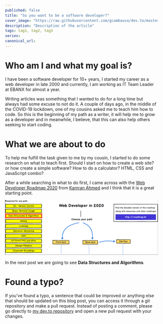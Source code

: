```yaml
---
published: false
title: "So you want to be a software developer?"
cover_image: "https://raw.githubusercontent.com/gcambauva/dev.to/master/blog-posts/so-you-want-to-be-a-developer/assets/cover-image.png"
description: "Description of the article"
tags: tag1, tag2, tag3
series:
canonical_url:
---
```


# Who am I and what my goal is?

I have been a software developer for 10+ years, I started my career as a web developer in late 2000 and currently, I am working as IT Team Leader at EBANX for almost a year.

Writing articles was something that I wanted to do for a long time but always had some excuse to not do it. A couple of days ago, in the middle of the COVID-19 lockdown, one of my cousins asked me to teach him how to code. So this is the beginning of my path as a writer, it will help me to grow as a developer and in meanwhile, I believe, that this can also help others seeking to start coding.

# What we are about to do

To help me fulfill the task given to me by my cousin, I started to do some research on what to teach first. Should I start on how to create a web site? or how create a simple software? How to do a calculator? HTML, CSS and JavaScript combo?

After a while searching in what to do first, I came across with the [Web Developer Roadmap 2020](https://github.com/kamranahmedse/developer-roadmap) from [Kamran Ahmed](https://twitter.com/kamranahmedse) and I think that it is a great starting point.

![Web Developer Roadmap Introduction - Next Step: Data Structures and Alrorithms](./assets/web-developer-roadmap-data-structures-algorithms.png 'Web Developer Roadmap Introduction - Next Step: Data Structures and Alrorithms')

In the next post we are going to see **Data Structures and Algorithms**.

# Found a typo?

If you've found a typo, a sentence that could be improved or anything else that should be updated on this blog post, you can access it through a git repository and make a pull request. Instead of posting a comment, please go directly to [my dev.to repository](https://github.com/gcaducci/dev.to) and open a new pull request with your changes.
